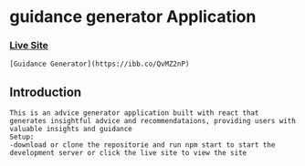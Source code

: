 # guidance generator Application

### [Live Site](https://guidance-generator.netlify.app)
    [Guidance Generator](https://ibb.co/QvMZ2nP)

##  Introduction
    This is an advice generator application built with react that generates insightful advice and recommendataions, providing users with valuable insights and guidance
    Setup:
    -download or clone the repositorie and run npm start to start the development server or click the live site to view the site
